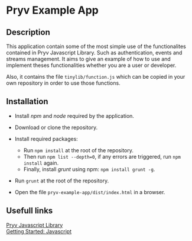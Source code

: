 # Pryv Example App

## Description

This application contain some of the most simple use of the functionalites contained in Pryv Javascript Library. Such as authentication, events and streams management.
It aims to give an example of how to use and implement theses functionalities whether you are a user or developer.

Also, it contains the file `tinylib/function.js` which can be copied in your own repository in order to use those functions.

## Installation

- Install *npm* and *node* required by the application.

- Download or clone the repository.

- Install required packages:
  - Run `npm install` at the root of the repository.
  - Then run `npm list --depth=0`, if any errors are triggered, run `npm install` again.
  - Finally, install *grunt* using npm: `npm install grunt -g`.

- Run `grunt` at the root of the repository.

- Open the file `pryv-example-app/dist/index.html` in a browser.

## Usefull links

[Pryv Javascript Library](https://github.com/pryv/lib-javascript)<br>
[Getting Started: Javascript](http://api.pryv.com/getting-started/javascript/)
